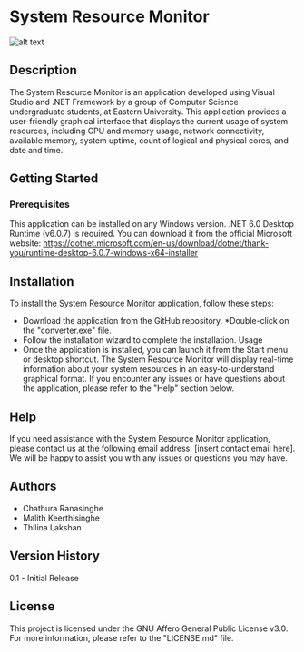# System Resource Monitor

![alt text](Photos/runtime.PNG)

## Description

The System Resource Monitor is an application developed using Visual Studio and .NET Framework by a group of Computer Science undergraduate students, at Eastern University. This application provides a user-friendly graphical interface that displays the current usage of system resources, including CPU and memory usage, network connectivity, available memory, system uptime, count of logical and physical cores, and date and time.

## Getting Started

### Prerequisites

This application can be installed on any Windows version.
.NET 6.0 Desktop Runtime (v6.0.7) is required. You can download it from the official Microsoft website: https://dotnet.microsoft.com/en-us/download/dotnet/thank-you/runtime-desktop-6.0.7-windows-x64-installer

## Installation

To install the System Resource Monitor application, follow these steps:

* Download the application from the GitHub repository.
*Double-click on the "converter.exe" file.
* Follow the installation wizard to complete the installation.
Usage
* Once the application is installed, you can launch it from the Start menu or desktop shortcut. The System Resource Monitor will display real-time information about your system resources in an easy-to-understand graphical format. If you encounter any issues or have questions about the application, please refer to the "Help" section below.

## Help

If you need assistance with the System Resource Monitor application, please contact us at the following email address: [insert contact email here]. We will be happy to assist you with any issues or questions you may have.

## Authors

* Chathura Ranasinghe
* Malith Keerthisinghe
* Thilina Lakshan

## Version History

0.1 - Initial Release

## License

This project is licensed under the GNU Affero General Public License v3.0. For more information, please refer to the "LICENSE.md" file.
